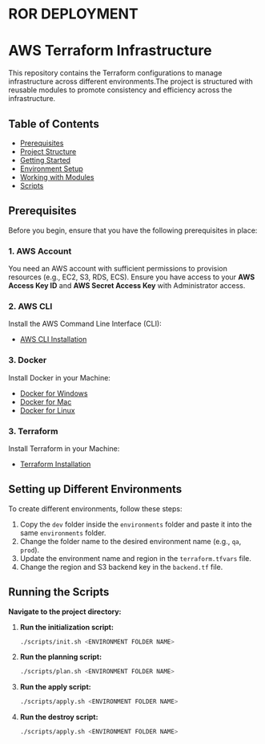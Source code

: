 # ROR DEPLOYMENT
# AWS Terraform Infrastructure

This repository contains the Terraform configurations to manage infrastructure across different environments.The project is structured with reusable modules to promote consistency and efficiency across the infrastructure.

## Table of Contents

- [Prerequisites](#prerequisites)
- [Project Structure](#project-structure)
- [Getting Started](#getting-started)
- [Environment Setup](#environment-setup)
- [Working with Modules](#working-with-modules)
- [Scripts](#scripts)

## Prerequisites

Before you begin, ensure that you have the following prerequisites in place:

### 1. AWS Account
You need an AWS account with sufficient permissions to provision resources (e.g., EC2, S3, RDS, ECS). Ensure you have access to your **AWS Access Key ID** and **AWS Secret Access Key** with Administrator access.


### 2. AWS CLI
Install the AWS Command Line Interface (CLI):
- [AWS CLI Installation](https://docs.aws.amazon.com/cli/latest/userguide/install-cliv2.html)

### 3. Docker
Install Docker in your Machine:
- [Docker for Windows](https://docs.docker.com/docker-for-windows/install/)
- [Docker for Mac](https://docs.docker.com/docker-for-mac/install/)
- [Docker for Linux](https://docs.docker.com/engine/install/)

### 3. Terraform
Install Terraform in your Machine:
- [Terraform Installation](https://learn.hashicorp.com/tutorials/terraform/install-cli)


## Setting up Different Environments

To create different environments, follow these steps:
1. Copy the `dev` folder inside the `environments` folder and paste it into the same `environments` folder.
2. Change the folder name to the desired environment name (e.g., `qa`, `prod`).
3. Update the environment name and region in the `terraform.tfvars` file.
4. Change the region and S3 backend key in the `backend.tf` file.


## Running the Scripts
**Navigate to the project directory:**
1. **Run the initialization script:**
    ```sh
    ./scripts/init.sh <ENVIRONMENT FOLDER NAME>
    ```

2. **Run the planning script:**
    ```sh
    ./scripts/plan.sh <ENVIRONMENT FOLDER NAME>
    ```

3. **Run the apply script:**
    ```sh
    ./scripts/apply.sh <ENVIRONMENT FOLDER NAME>
    ```
4. **Run the destroy script:**
    ```sh
    ./scripts/apply.sh <ENVIRONMENT FOLDER NAME>
    ```   
